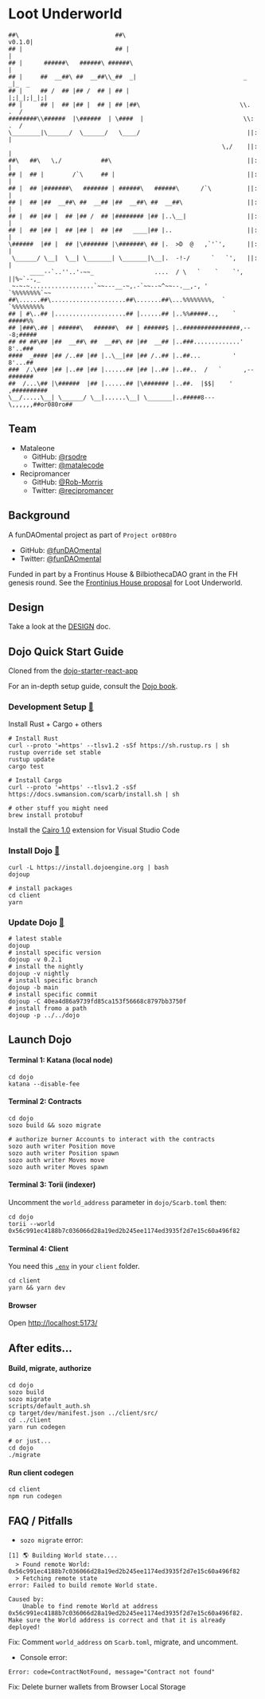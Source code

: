 # Loot Underworld

```
##\                           ##\                               v0.1.0|      
## |                          ## |                                    |     
## |      ######\   ######\ ######\                                   |     
## |     ##  __##\ ##  __##\\_##  _|                              _  _|_  _ 
## |     ## /  ## |## /  ## | ## |                               |;|_|;|_|;|
## |     ## |  ## |## |  ## | ## |##\                            \\.    .  /
########\\######  |\######  | \####  |                            \\:  .  / 
\________|\______/  \______/   \____/                              ||:   |  
                                                            \,/    ||:   |  
##\   ##\   \,/           ##\                                      ||:   |  
## |  ## |        /`\     ## |                                     ||:   |  
## |  ## |#######\   ####### | ######\   ######\      /`\          ||:   |  
## |  ## |##  __##\ ##  __## |##  __##\ ##  __##\                  ||:   |  
## |  ## |## |  ## |## /  ## |######## |## |..\__|                 ||:   |  
## |  ## |## |  ## |## |  ## |##   ____|## |..                     ||:   |  
\######  |## |  ## |\####### |\#######\ ## |.  >D  @   ,`'`',      ||:   |  
 \______/ \__|  \__| \_______| \_______|\__|.  -!-/      `   `',   ||:   |  
      ____--`..''..'-~~_                 ....  / \   `    `    `', ||%~`--,_
 ~-~-~..................`~~---__-~,.-`~~--~^~~--.__,-, '        `%%%%%%%%`~~
##\......##\.....................##\.......##\...%%%%%%%%,  `     `%%%%%%%%% 
## | #\..## |....................## |......## |..%%#####..,    `     #####%%
## |###\.## | ######\   ######\  ## | ######$ |..################,---8;#####
## ## ##\## |##  __##\ ##  __##\ ## |##  __## |..###.............'   8'..###
####  _#### |## /..## |## |..\__|## |## /..## |..##...         '     8'...##
###  /.\### |## |..## |## |......## |## |..## |..##..  /   `      ,--#######
##  /...\## |\######  |## |......## |\####### |..##.  |$$|    '  ,##########
\__/.....\__| \______/ \__|......\__| \_______|..#####8---\,,,,,,##or080ro##
```

## Team

* Mataleone
  * GitHub: [@rsodre](https://github.com/rsodre)
  * Twitter: [@matalecode](https://twitter.com/matalecode)
* Recipromancer
  * GitHub: [@Rob-Morris](https://github.com/Rob-Morris)
  * Twitter: [@recipromancer](https://twitter.com/recipromancer)


## Background

A funDAOmental project as part of `Project or080ro`
  * GitHub: [@funDAOmental](https://github.com/funDAOmental/)
  * Twitter: [@funDAOmental](https://twitter.com/fundaomental)

Funded in part by a Frontinus House & BilbiothecaDAO grant in the FH genesis round. See the [Frontinius House proposal](https://github.com/BibliothecaDAO/Frontinus-House-Docs/issues/26) for Loot Underworld.


## Design

Take a look at the [DESIGN](DESIGN.md) doc.


## Dojo Quick Start Guide

Cloned from the [dojo-starter-react-app](https://github.com/dojoengine/dojo-starter-react-app)

For an in-depth setup guide, consult the [Dojo book](https://book.dojoengine.org/getting-started/quick-start.html).


### Development Setup [🔗](https://book.dojoengine.org/getting-started/setup.html)

Install Rust + Cargo + others

```
# Install Rust
curl --proto '=https' --tlsv1.2 -sSf https://sh.rustup.rs | sh
rustup override set stable
rustup update
cargo test

# Install Cargo
curl --proto '=https' --tlsv1.2 -sSf https://docs.swmansion.com/scarb/install.sh | sh

# other stuff you might need
brew install protobuf
```

Install the [Cairo 1.0](https://marketplace.visualstudio.com/items?itemName=starkware.cairo1) extension for Visual Studio Code


### Install Dojo [🔗](https://book.dojoengine.org/getting-started/quick-start.html)

```console
curl -L https://install.dojoengine.org | bash
dojoup

# install packages
cd client
yarn
```


### Update Dojo [🔗](https://book.dojoengine.org/toolchain/dojoup.html)

```console
# latest stable
dojoup
# install specific version
dojoup -v 0.2.1
# install the nightly
dojoup -v nightly
# install specific branch
dojoup -b main
# install specific commit
dojoup -C 40ea4d86a9739fd85ca153f56668c8797bb3750f
# install fromo a path
dojoup -p ../../dojo
```


## Launch Dojo

#### Terminal 1: Katana (local node)

```console
cd dojo
katana --disable-fee
```

#### Terminal 2: Contracts

```console
cd dojo
sozo build && sozo migrate

# authorize burner Accounts to interact with the contracts
sozo auth writer Position move
sozo auth writer Position spawn
sozo auth writer Moves move
sozo auth writer Moves spawn
```

#### Terminal 3: Torii (indexer)

Uncomment the `world_address` parameter in `dojo/Scarb.toml` then:

```console
cd dojo
torii --world 0x56c991ec4188b7c036066d28a19ed2b245ee1174ed3935f2d7e15c60a496f82
```

#### Terminal 4: Client

You need this [`.env`](https://github.com/dojoengine/dojo-starter-react-app/blob/main/client/.env) in your `client` folder.

```console
cd client
yarn && yarn dev
```

#### Browser

Open [http://localhost:5173/](http://localhost:5173/)



## After edits...

#### Build, migrate, authorize

```console
cd dojo
sozo build
sozo migrate
scripts/default_auth.sh
cp target/dev/manifest.json ../client/src/
cd ../client
yarn run codegen

# or just...
cd dojo
./migrate
```

#### Run client codegen

```console
cd client
npm run codegen
```

## FAQ / Pitfalls

* `sozo migrate` error:

```
[1] 🌎 Building World state....
  > Found remote World: 0x56c991ec4188b7c036066d28a19ed2b245ee1174ed3935f2d7e15c60a496f82
  > Fetching remote state
error: Failed to build remote World state.

Caused by:
    Unable to find remote World at address 0x56c991ec4188b7c036066d28a19ed2b245ee1174ed3935f2d7e15c60a496f82. Make sure the World address is correct and that it is already deployed!
```

Fix: Comment `world_address` on `Scarb.toml`, migrate, and uncomment.


* Console error:

`Error: code=ContractNotFound, message="Contract not found"`

Fix: Delete burner wallets from Browser Local Storage





